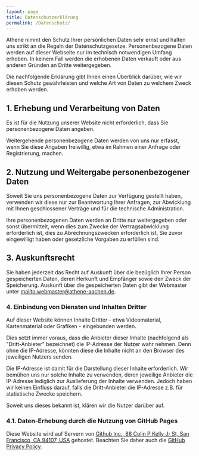 ```yaml
---
layout: page
title: Datenschutzerklärung
permalink: /Datenschutz/
---
```


Athene nimmt den Schutz Ihrer persönlichen Daten sehr ernst und halten uns strikt an die Regeln der Datenschutzgesetze.
Personenbezogene Daten werden auf dieser Webseite nur im technisch notwendigen Umfang erhoben.
In keinem Fall werden die erhobenen Daten verkauft oder aus anderen Gründen an Dritte weitergegeben.

Die nachfolgende Erklärung gibt Ihnen einen Überblick darüber, wie wir diesen Schutz gewährleisten und welche Art von Daten zu welchem Zweck erhoben werden.

## 1. Erhebung und Verarbeitung von Daten
Es ist für die Nutzung unserer Website nicht erforderlich, dass Sie personenbezogene Daten angeben.

Weitergehende personenbezogene Daten werden von uns nur erfasst, wenn Sie diese Angaben freiwillig, etwa im Rahmen einer Anfrage oder Registrierung, machen.

## 2. Nutzung und Weitergabe personenbezogener Daten
Soweit Sie uns personenbezogene Daten zur Verfügung gestellt haben, verwenden wir diese nur zur Beantwortung Ihrer Anfragen, zur Abwicklung mit Ihnen geschlossener Verträge und für die technische Administration.

Ihre personenbezogenen Daten werden an Dritte nur weitergegeben oder sonst übermittelt, wenn dies zum Zwecke der Vertragsabwicklung erforderlich ist, dies zu Abrechnungszwecken erforderlich ist, Sie zuvor eingewilligt haben oder gesetzliche Vorgaben zu erfüllen sind.

## 3. Auskunftsrecht
Sie haben jederzeit das Recht auf Auskunft über die bezüglich Ihrer Person gespeicherten Daten, deren Herkunft und Empfänger sowie den Zweck der Speicherung. Auskunft über die gespeicherten Daten gibt der Webmaster unter <mailto:webmaster@athene-aachen.de>.

### 4. Einbindung von Diensten und Inhalten Dritter
Auf dieser Website können Inhalte Dritter - etwa Videomaterial, Kartenmaterial oder Grafiken - eingebunden werden.

Dies setzt immer voraus, dass die Anbieter dieser Inhalte (nachfolgend als "Dritt-Anbieter" bezeichnet) die IP-Adresse der Nutzer wahr nehmen. Denn ohne die IP-Adresse, könnten diese die Inhalte nicht an den Browser des jeweiligen Nutzers senden.

Die IP-Adresse ist damit für die Darstellung dieser Inhalte erforderlich.
Wir bemühen uns nur solche Inhalte zu verwenden, deren jeweilige Anbieter die IP-Adresse lediglich zur Auslieferung der Inhalte verwenden. Jedoch haben wir keinen Einfluss darauf, falls die Dritt-Anbieter die IP-Adresse z.B. für statistische Zwecke speichern.

Soweit uns dieses bekannt ist, klären wir die Nutzer darüber auf.

### 4.1. Daten-Erhebung durch die Nutzung von GitHub Pages
Diese Website wird auf Servern von <a href="https://www.github.com">Github Inc., 88 Colin P Kelly Jr St, San Francisco, CA 94107, USA</a> gehostet. Beachten Sie daher auch die <a href="https://help.github.com/articles/github-privacy-policy/">GitHub Privacy Policy</a>.
